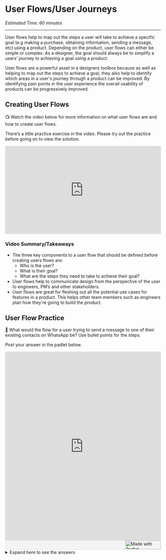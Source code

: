 #  User Flows/User Journeys 
*Estimated Time: 60 minutes*

---

User flows help to map out the steps a user will take to achieve a specific goal (e.g making a purchase, obtaining information, sending a message, etc) using a product. Depending on the product, user flows can either be simple or complex. As a designer, the goal should always be to simplify a users’ journey to achieving a goal using a product.  

User flows are a powerful asset in a designers toolbox because as well as helping to map out the steps to achieve a goal, they also help to identify which areas in a user's journey through a product can be improved. By identifying pain points in the user experience the overall usability of products can be progressively improved.


## Creating User Flows

<aside>
📺 Watch the video below for more information on what user flows are and how to create user flows. 
</aside>

There’s a little practice exercise in the video. Please try out the practice before going on to view the solution. 

<div style="position: relative; padding-bottom: 56.25%; height: 0;"><iframe width="560" height="315" src="https://www.youtube.com/embed/TIV1y11xz7k" title="YouTube video player" frameborder="0" allow="accelerometer; autoplay; clipboard-write; encrypted-media; gyroscope; picture-in-picture; web-share" allowfullscreen style="position: absolute; top: 0; left: 0; width: 100%; height: 100%;"></iframe>
</div>

### Video Summary/Takeaways

- The three key components to a user flow that should be defined before creating users flows are:
  - Who is the user?
  - What is their goal?
  - What are the steps they need to take to achieve their goal?
- User flows help to communicate design from the perspective of the user to engineers, PM’s and other stakeholders.
- User flows are great for fleshing out all the potential use cases for features in a product. This helps other team members such as engineers plan how they're going to build the product.


## User Flow Practice 

<aside>
💬 What would the flow for a user trying to send a message to one of their existing contacts on WhatsApp be? Use bullet points for the steps.
</aside>

Post your answer in the padlet below. 


<div class="padlet-embed" style="border:1px solid rgba(0,0,0,0.1);border-radius:2px;box-sizing:border-box;overflow:hidden;position:relative;width:100%;background:#F4F4F4"><p style="padding:0;margin:0"><iframe src="https://padlet.com/embed/1jd1msoatzdmymm8" frameborder="0" allow="camera;microphone;geolocation" style="width:100%;height:608px;display:block;padding:0;margin:0"></iframe></p><div style="display:flex;align-items:center;justify-content:end;margin:0;height:28px"><a href="https://padlet.com?ref=embed" style="display:block;flex-grow:0;margin:0;border:none;padding:0;text-decoration:none" target="_blank"><div style="display:flex;align-items:center;"><img src="https://padlet.net/embeds/made_with_padlet_2022.png" width="114" height="28" style="padding:0;margin:0;background:0 0;border:none;box-shadow:none" alt="Made with Padlet"></div></a></div></div>


<details>
<summary>Expand here to see the answers</summary>
  
  - Open WhatsApp
  - View “Chats” page
  - Click search 
  - Type in contacts name and search
  - View search results 
  - Click contacts name in search results 
  - View conversation with contact page 
  - Click on input field/add/camera/voice note
  - Compose message 
  - Click send icon
  
  or
  
  - Open WhatsApp
  - View “Chats” page
  - Click on compose icon
  - Scroll to search for contacts name or click search, type in contacts name then view search results 
  - View search results 
  - Click contacts name
  - View conversation with contact page 
  - Click on input field/add/camera/voice note
  - Compose message 
  - Click send icon 
  
  or
  
  - Open WhatsApp
  - View “Chats” page
  - Scroll to search for contacts name 
  - Click contacts name
  - View conversation with contact page 
  - Click on input field/add/camera/voice note
  - Compose message 
  - Click send icon   
</details>

